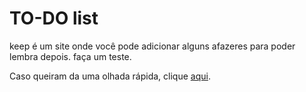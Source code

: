 # TO-DO list 

keep é um site onde você pode adicionar alguns afazeres para poder lembra depois. faça um teste.

Caso queiram da uma olhada rápida, clique [aqui](https://to-do-list-with-js-and-local-storage.vercel.app/). 

